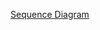 [Sequence Diagram](https://sequencediagram.org/index.html?presentationMode=readOnly#initialData=C4S2BsFMAIEkFsCGBzGAFATgewMaQM74gB2y0AYuFgO7QAiIKGi8AUAKqwC0AfLAIIBZAFyIArsAAWHbj35pYAcUTBI1RAE9h0AsEQAjcCHyToAdQDK0HFmLFIOULZm8LAZm1iADlUQATaCwMEGQSRHBoECRUFzkFZVV1LRwMSBUYVIBHMV0AGmgvbAA3ED8YKJQYMWDWeSV0pN46ACFhFLTVaFSbDD9WYixOrCLIDHpW6GBg5FQx7z901hbeTFwCfCDtQuHSmHtaLJz8YGh4SD0FvVZVvEIggB4ud2E-GmJfAKCQsIiKmJv1kFXB5oN4PgVsLd8JAAn9INdIYCME0JvN0l1INldBien0BkMRmMWtopiFkKlQV5LvDlnF6olNNp8SAAGYaaAGLASCFrQgwjFY461eINTS8Tjaaj4SnU2LPV7Ud5Yfw8qH8uGsIA](https://sequencediagram.org/index.html#initialData=C4S2BsFMAIEkFsCGBzGAFATgewMaQM74gB2y0AYuFgO7QAiIKGi8AUAKqwC0AfLAIIBZAFyIArsAAWHbj35pYAcUTBI1RAE9h0AsEQAjcCHyToAdQDK0HFmLFIOULZm8LAZm1iADlUQATaCwMEGQSRHBoECRUFzkFZVV1LRwMSBUYVIBHMV0AGmgvbAA3ED8YKJQYMWDWeSV0pN46ACFhFLTVaFSbDD9WYixOrCLIDHpW6GBg5FQx7z901hbeTFwCfCDtQuHSmHtaLJz8YGh4SD0FvVZVvEIggB4ud2E-GmJfAKCQsIiKmJv1kFXB5oN4PgVsLd8JAAn9INdIYCME0JvN0l1INldBien0BkMRmMWtopiFkKlQV5LvDlnF6olNNp8SAAGYaaAGLASCFrQgwjFY461eINTS8Tjaaj4SnU2LPV7Ud5Yfw8qH8uGsIA))

